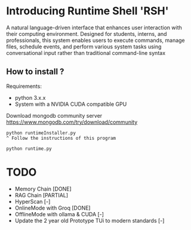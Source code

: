 # Introducing Runtime Shell 'RSH'

 A natural language-driven interface that enhances user interaction with their computing environment.
 Designed for students, interns, and professionals, this system enables users to execute commands, manage files, schedule events, and perform various
 system tasks using conversational input rather than traditional command-line syntax

## How to install ?
Requirements:
- python 3.x.x
- System with a NVIDIA CUDA compatible GPU

Download mongodb community server
https://www.mongodb.com/try/download/community

```
python runtimeInstaller.py
^ Follow the instructions of this program

python runtime.py
```

# TODO
- Memory Chain [DONE]
- RAG Chain [PARTIAL]
- HyperScan [-]
- OnlineMode with Groq [DONE]
- OfflineMode with ollama & CUDA [-]
- Update the 2 year old Prototype TUi to modern standards [-]